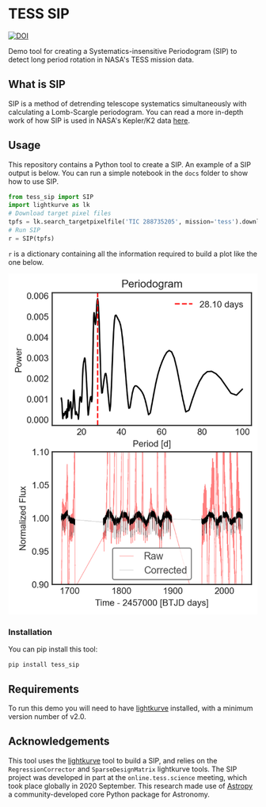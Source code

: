 # TESS SIP
<a href="https://doi.org/10.5281/zenodo.4300754"><img src="https://zenodo.org/badge/DOI/10.5281/zenodo.4300754.svg" alt="DOI"></a>

Demo tool for creating a Systematics-insensitive Periodogram (SIP) to detect long period rotation in NASA's TESS mission data.

## What is SIP

SIP is a method of detrending telescope systematics simultaneously with calculating a Lomb-Scargle periodogram. You can read a more in-depth work of how SIP is used in NASA's Kepler/K2 data [here](https://ui.adsabs.harvard.edu/abs/2016ApJ...818..109A/abstract).


## Usage

This repository contains a Python tool to create a SIP. An example of a SIP output is below. You can run a simple notebook in the `docs` folder to show how to use SIP.

```python
from tess_sip import SIP
import lightkurve as lk
# Download target pixel files
tpfs = lk.search_targetpixelfile('TIC 288735205', mission='tess').download_all()
# Run SIP
r = SIP(tpfs)
```

`r` is a dictionary containing all the information required to build a plot like the one below.

![Example SIP output](https://github.com/christinahedges/TESS-SIP/blob/master/demo.png?raw=true)

### Installation

You can pip install this tool:

```
pip install tess_sip
```


## Requirements

To run this demo you will need to have [lightkurve](https://github.com/keplerGO/lightkurve) installed, with a minimum version number of v2.0.

## Acknowledgements

This tool uses the [lightkurve](https://github.com/keplerGO/lightkurve) tool to build a SIP, and relies on the `RegressionCorrector` and `SparseDesignMatrix` lightkurve tools. The SIP project was developed in part at the `online.tess.science` meeting, which took place globally in 2020 September. This research made use of [Astropy](http://www.astropy.org.) a community-developed core Python package for Astronomy.
